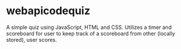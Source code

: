 # webapicodequiz

A simple quiz using JavaScript, HTML and CSS.
Utilizes a timer and scoreboard for user to keep track of a scoreboard from other (locally stored), user scores.
